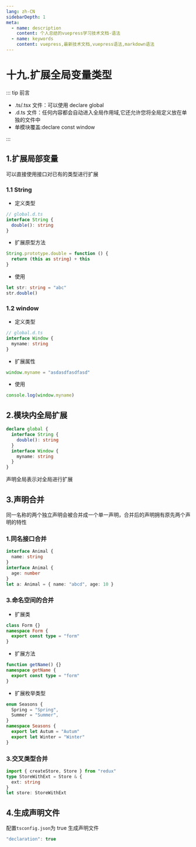 ```yaml
---
lang: zh-CN
sidebarDepth: 1
meta:
  - name: description
    content: 个人总结的vuepress学习技术文档-语法
  - name: keywords
    content: vuepress,最新技术文档,vuepress语法,markdown语法
---
```


# 十九.扩展全局变量类型

::: tip 前言

- .ts/.tsx 文件：可以使用 declare global
- .d.ts 文件：任何内容都会自动进入全局作用域,它还允许您将全局定义放在单独的文件中
- 单模块覆盖:declare const window

:::

## 1.扩展局部变量

可以直接使用接口对已有的类型进行扩展

### 1.1 String

- 定义类型

```ts
// global.d.ts
interface String {
  double(): string
}
```

- 扩展原型方法

```ts
String.prototype.double = function () {
  return (this as string) + this
}
```

- 使用

```ts
let str: string = "abc"
str.double()
```

### 1.2 window

- 定义类型

```ts
// global.d.ts
interface Window {
  myname: string
}
```

- 扩展属性

```ts
window.myname = "asdasdfasdfasd"
```

- 使用

```ts
console.log(window.myname)
```

## 2.模块内全局扩展

```ts
declare global {
  interface String {
    double(): string
  }
  interface Window {
    myname: string
  }
}
```

声明全局表示对全局进行扩展

## 3.声明合并

同一名称的两个独立声明会被合并成一个单一声明，合并后的声明拥有原先两个声明的特性

### 1.同名接口合并

```ts
interface Animal {
  name: string
}
interface Animal {
  age: number
}
let a: Animal = { name: "abcd", age: 10 }
```

### 3.命名空间的合并

- 扩展类

```ts
class Form {}
namespace Form {
  export const type = "form"
}
```

- 扩展方法

```ts
function getName() {}
namespace getName {
  export const type = "form"
}
```

- 扩展枚举类型

```ts
enum Seasons {
  Spring = "Spring",
  Summer = "Summer",
}
namespace Seasons {
  export let Autum = "Autum"
  export let Winter = "Winter"
}
```

### 3.交叉类型合并

```ts
import { createStore, Store } from "redux"
type StoreWithExt = Store & {
  ext: string
}
let store: StoreWithExt
```

## 4.生成声明文件

配置`tsconfig.json`为 true 生成声明文件

```ts
"declaration": true
```
